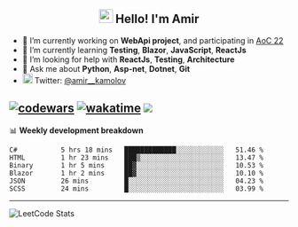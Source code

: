 <h2 align="center"><img src="https://media.giphy.com/media/hvRJCLFzcasrR4ia7z/giphy.gif" width="25px"> Hello! I'm Amir</h2>

- 🔭 I’m currently working on **WebApi project**, and participating in [AoC 22](https://adventofcode.com/)
- 🌱 I’m currently learning **Testing**, **Blazor**, **JavaScript**, **ReactJs**
- 🤔 I’m looking for help with **ReactJs**, **Testing**, **Architecture**
- 💬 Ask me about **Python**, **Asp-net**, **Dotnet**, **Git**
- <img alt="Amir Kamolov | Twitter" width="18px" src="https://raw.githubusercontent.com/peterthehan/peterthehan/master/assets/twitter.svg" /> Twitter: [@amir__kamolov](https://twitter.com/amir__kamolov)

[![codewars](https://www.codewars.com/users/Kamolov%20Amir/badges/micro)](https://www.codewars.com/users/Kamolov%20Amir)
[![wakatime](https://wakatime.com/badge/user/12da36de-2fca-4ef2-bb44-ec10c4750b61.svg)](https://wakatime.com/@12da36de-2fca-4ef2-bb44-ec10c4750b61)
![](https://komarev.com/ghpvc/?username=Amir0715&style=flat-square)
---

📊 **Weekly development breakdown**
<!--START_SECTION:waka-->

```text
C#           5 hrs 18 mins   █████████████░░░░░░░░░░░░   51.46 %
HTML         1 hr 23 mins    ███▒░░░░░░░░░░░░░░░░░░░░░   13.47 %
Binary       1 hr 5 mins     ██▓░░░░░░░░░░░░░░░░░░░░░░   10.53 %
Blazor       1 hr 2 mins     ██▓░░░░░░░░░░░░░░░░░░░░░░   10.10 %
JSON         26 mins         █░░░░░░░░░░░░░░░░░░░░░░░░   04.23 %
SCSS         24 mins         █░░░░░░░░░░░░░░░░░░░░░░░░   03.99 %
```

<!--END_SECTION:waka-->

---

![LeetCode Stats](https://leetcard.jacoblin.cool/Amir0715?theme=dark&font=Noto%20Sans%20Mono&ext=heatmap)
